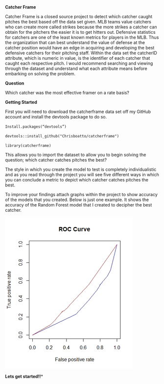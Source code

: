 **Catcher Frame**

Catcher Frame is a closed source project to detect which catcher caught pitches the best based off the data set given. MLB teams value catchers who can create more called strikes because the more strikes a catcher can obtain for the pitchers the easier it is to get hitters out. Defensive statistics for catchers are one of the least known metrics for players in the MLB. Thus the organization that can best understand the value of defense at the catcher position would have an edge in acquiring and developing the best defensive catchers for their pitching staff. Within the data set the catcherID attribute, which is numeric in value, is the identifier of each catcher that caught each respective pitch. I would recommend searching and viewing through the dataset and understand what each attribute means before embarking on solving the problem.

**Question**

Which catcher was the most effective framer on a rate basis?  

**Getting Started**

 First you will need to download the catcherframe data set off my GitHub account and install the devtools package to do so. 

 

`Install.packages(“devtools”)`

`devtools::install_github("Chrisboatto/catcherframe")`

`library(catcherframe)`

 

This allows you to import the dataset to allow you to begin solving the question; which catcher catches pitches the best?

 

The style in which you create the model to test is completely individualistic and as you read through the project you will see five different ways in which you can conclude a metric to depict which catcher catches pitches the best.

 

To improve your findings attach graphs within the project to show accuracy of the models that you created. Below is just one example. It shows the accuracy of the Random Forest model that I created to decipher the best catcher.

 

![Image of Random Forest of Catcher Frame](https://github.com/Chrisboatto/CatcherFrame/blob/master/Random%20Forest/Random%20Forest%20ROC%20Graph.jpeg)



**Lets get started!!***